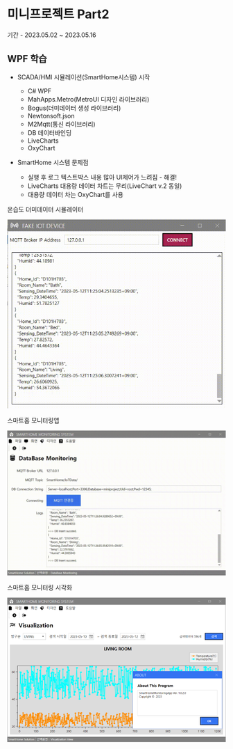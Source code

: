 # 미니프로젝트 Part2
기간 - 2023.05.02 ~ 2023.05.16

## WPF 학습
- SCADA/HMI 시뮬레이션(SmartHome시스템) 시작
	- C# WPF
	- MahApps.Metro(MetroUI 디자인 라이브러리)
	- Bogus(더미데이터 생성 라이브러리)
	- Newtonsoft.json
	- M2Mqtt(통신 라이브러리)
	- DB 데이터바인딩
	- LiveCharts
	- OxyChart

- SmartHome 시스템 문제점
	- 실행 후 로그 텍스트박스 내용 많아 UI제어가 느려짐 - 해결!
	- LiveCharts 대용량 데이터 차트는 무리(LiveChart v.2 동일)
	- 대용량 데이터 차는 OxyChart를 사용
	
온습도 더미데이터 시뮬레이터

<img src="https://github.com/mini9155/miniprogects/blob/main/part2/studySCADA/ScadaSimulation/dummy.gif">

스마트홈 모니터링앱

<img src="https://github.com/mini9155/miniprogects/blob/main/part2/studySCADA/ScadaSimulation/monitor.gif">

스마트홈 모니터링 시각화

<img src="https://github.com/mini9155/miniprogects/blob/main/part2/studySCADA/ScadaSimulation/see.png">


	
